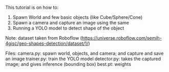 This tutorial is on how to:

1. Spawn World and few basic objects (like Cube/Sphere/Cone)
2. Spawn a camera and capture an image using the same
3. Running a YOLO model to detect shape of the object

Note: dataset taken from Roboflow (https://universe.roboflow.com/semih-4gisc/geo-shapes-detection/dataset/1/)

Files: 
camera.py: spawn world, objects, and camera; and capture and save an image
trainer.py: train the YOLO model
detector.py: takes the captured image; and gives inference (bounding box)
best.pt: weights
